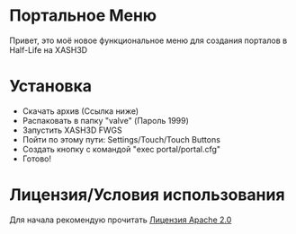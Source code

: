 # Портальное Меню
Привет, это моё новое функциональное меню для создания порталов в Half-Life на XASH3D
# Установка
- Скачать архив (Ссылка ниже)
- Распаковать в папку "valve" (Пароль 1999)
- Запустить XASH3D FWGS
- Пойти по этому пути: Settings/Touch/Touch Buttons
- Создать кнопку с командой "exec portal/portal.cfg"
- Готово!
# Лицензия/Условия использования
Для начала рекомендую прочитать [Лицензия Apache 2.0](https://github.com/XDe0/Portal-Menu/blob/main/LICENSE)


